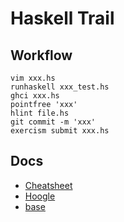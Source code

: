 Haskell Trail
=============

Workflow
--------

    vim xxx.hs
    runhaskell xxx_test.hs
    ghci xxx.hs
    pointfree 'xxx'
    hlint file.hs
    git commit -m 'xxx'
    exercism submit xxx.hs

Docs
----

- [Cheatsheet](http://bxt.github.io/Ludus/haskell-cheatsheet/)
- [Hoogle](http://www.haskell.org/hoogle/)
- [base](http://hackage.haskell.org/package/base-4.6.0.1)
